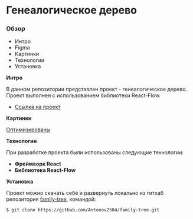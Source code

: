 # Генеалогическое дерево

### Обзор

* Интро
* Figma
* Картинки
* Технологии
* Установка

**Интро**

В данном репозитории представлен проект - генеалогическое дерево.
Проект выполнен с использованием библиотеки React-Flow.

* [Ссылка на проект](https://antonov2504.github.io/family-tree/)

**Картинки**

[Оптимизированы](https://tinypng.com/)

**Технологии**

 При разработке проекта были использованы следующие технологии:

- **Фреймворк React**
- **Библиотека React-Flow**

**Установка**

Проект можно скачать себе и развернуть локально из гитхаб репозитория [family-tree](https://github.com/Antonov2504/family-tree), командой:
 ```html
$ git clone https://github.com/Antonov2504/family-tree.git
```
